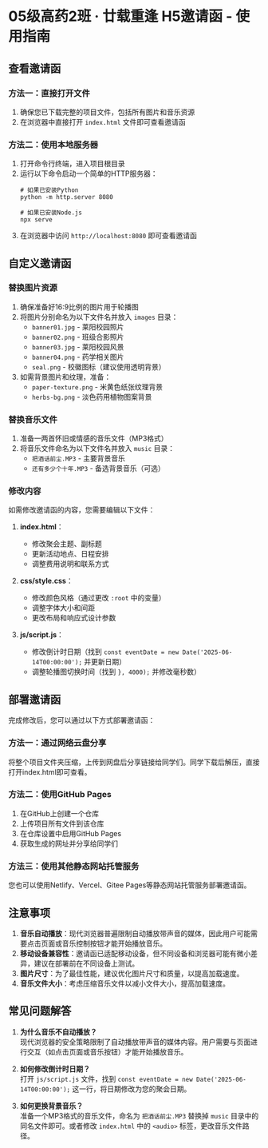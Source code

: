 # 05级高药2班 · 廿载重逢 H5邀请函 - 使用指南

## 查看邀请函

### 方法一：直接打开文件

1. 确保您已下载完整的项目文件，包括所有图片和音乐资源
2. 在浏览器中直接打开 `index.html` 文件即可查看邀请函

### 方法二：使用本地服务器

1. 打开命令行终端，进入项目根目录
2. 运行以下命令启动一个简单的HTTP服务器：
   ```
   # 如果已安装Python
   python -m http.server 8080
   
   # 如果已安装Node.js
   npx serve
   ```
3. 在浏览器中访问 `http://localhost:8080` 即可查看邀请函

## 自定义邀请函

### 替换图片资源

1. 确保准备好16:9比例的图片用于轮播图
2. 将图片分别命名为以下文件名并放入 `images` 目录：
   - `banner01.jpg` - 莱阳校园照片
   - `banner02.png` - 班级合影照片
   - `banner03.jpg` - 莱阳校园风景
   - `banner04.png` - 药学相关图片
   - `seal.png` - 校徽图标（建议使用透明背景）
3. 如需背景图片和纹理，准备：
   - `paper-texture.png` - 米黄色纸张纹理背景
   - `herbs-bg.png` - 淡色药用植物图案背景

### 替换音乐文件

1. 准备一两首怀旧或情感的音乐文件（MP3格式）
2. 将音乐文件命名为以下文件名并放入 `music` 目录：
   - `把酒话前尘.MP3` - 主要背景音乐
   - `还有多少个十年.MP3` - 备选背景音乐（可选）

### 修改内容

如需修改邀请函的内容，您需要编辑以下文件：

1. **index.html**：
   - 修改聚会主题、副标题
   - 更新活动地点、日程安排
   - 调整费用说明和联系方式

2. **css/style.css**：
   - 修改颜色风格（通过更改 `:root` 中的变量）
   - 调整字体大小和间距
   - 更改布局和响应式设计参数

3. **js/script.js**：
   - 修改倒计时日期（找到 `const eventDate = new Date('2025-06-14T00:00:00');` 并更新日期）
   - 调整轮播图切换时间（找到 `}, 4000);` 并修改毫秒数）

## 部署邀请函

完成修改后，您可以通过以下方式部署邀请函：

### 方法一：通过网络云盘分享

将整个项目文件夹压缩，上传到网盘后分享链接给同学们。同学下载后解压，直接打开index.html即可查看。

### 方法二：使用GitHub Pages

1. 在GitHub上创建一个仓库
2. 上传项目所有文件到该仓库
3. 在仓库设置中启用GitHub Pages
4. 获取生成的网址并分享给同学们

### 方法三：使用其他静态网站托管服务

您也可以使用Netlify、Vercel、Gitee Pages等静态网站托管服务部署邀请函。

## 注意事项

1. **音乐自动播放**：现代浏览器普遍限制自动播放带声音的媒体，因此用户可能需要点击页面或音乐控制按钮才能开始播放音乐。
2. **移动设备兼容性**：邀请函已适配移动设备，但不同设备和浏览器可能有微小差异，建议在部署前在不同设备上测试。
3. **图片尺寸**：为了最佳性能，建议优化图片尺寸和质量，以提高加载速度。
4. **音乐文件大小**：考虑压缩音乐文件以减小文件大小，提高加载速度。

## 常见问题解答

1. **为什么音乐不自动播放？**  
   现代浏览器的安全策略限制了自动播放带声音的媒体内容。用户需要与页面进行交互（如点击页面或音乐按钮）才能开始播放音乐。

2. **如何修改倒计时日期？**  
   打开 `js/script.js` 文件，找到 `const eventDate = new Date('2025-06-14T00:00:00');` 这一行，将日期修改为您的聚会日期。

3. **如何更换背景音乐？**  
   准备一个MP3格式的音乐文件，命名为 `把酒话前尘.MP3` 替换掉 `music` 目录中的同名文件即可。或者修改 `index.html` 中的 `<audio>` 标签，更改音乐文件路径。 